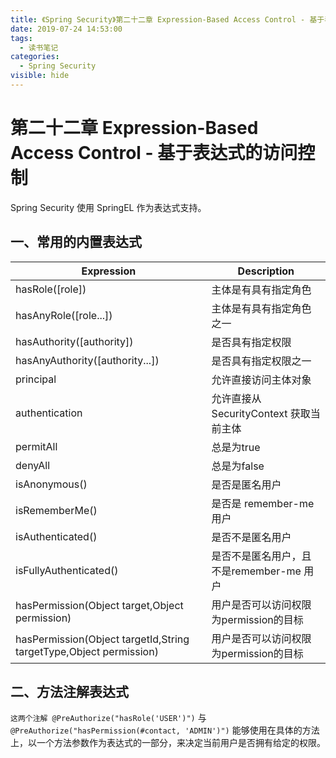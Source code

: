 ```yaml
---
title: 《Spring Security》第二十二章 Expression-Based Access Control - 基于表达式的访问控制
date: 2019-07-24 14:53:00
tags: 
  - 读书笔记
categories:
  - Spring Security
visible: hide
---
```


# 第二十二章 Expression-Based Access Control - 基于表达式的访问控制

Spring Security 使用 SpringEL 作为表达式支持。

## 一、常用的内置表达式

| Expression                                                   | Description                              |
| ------------------------------------------------------------ | ---------------------------------------- |
| hasRole([role])                                              | 主体是有具有指定角色                     |
| hasAnyRole([role...])                                        | 主体是有具有指定角色之一                 |
| hasAuthority([authority])                                    | 是否具有指定权限                         |
| hasAnyAuthority([authority...])                              | 是否具有指定权限之一                     |
| principal                                                    | 允许直接访问主体对象                     |
| authentication                                               | 允许直接从 SecurityContext 获取当前主体  |
| permitAll                                                    | 总是为true                               |
| denyAll                                                      | 总是为false                              |
| isAnonymous()                                                | 是否是匿名用户                           |
| isRememberMe()                                               | 是否是 remember-me 用户                  |
| isAuthenticated()                                            | 是否不是匿名用户                         |
| isFullyAuthenticated()                                       | 是否不是匿名用户，且不是remember-me 用户 |
| hasPermission(Object target,Object permission)               | 用户是否可以访问权限为permission的目标   |
| hasPermission(Object targetId,String targetType,Object permission) | 用户是否可以访问权限为permission的目标   |

## 二、方法注解表达式

`这两个注解 @PreAuthorize("hasRole('USER')")` 与 `@PreAuthorize("hasPermission(#contact, 'ADMIN')")` 能够使用在具体的方法上，以一个方法参数作为表达式的一部分，来决定当前用户是否拥有给定的权限。